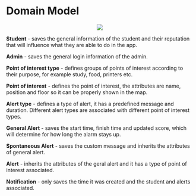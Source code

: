 # Domain Model 
<p align="center" justify="center">
  <img src="https://github.com/LEIC-ES-2021-22/3LEIC09T2/blob/main/images/domainmodel.png"/>
</p>


**Student** - saves the general information of the student and their reputation that will influence what they are able to do in the app. 

**Admin** - saves the general login information of the admin.

**Point of interest type** - defines groups of points of interest according to their purpose, for example study, food, printers etc. 

**Point of interest** - defines the point of interest, the attributes are name, position and floor so it can be properly shown in the map.


**Alert type** - defines a type of alert, it has a predefined message and duration. Different alert types are associated with different point of interest types. 

**General Alert** - saves the start time, finish time and updated score, which will determine for how long the alarm stays up. 

**Spontaneous Alert** - saves the custom message and inherits the attributes of general alert. 

**Alert** - inherits the attributes of the geral alert and it has a type of point of interest associated. 

**Notification** - only saves the time it was created and the student and alerts associated. 

